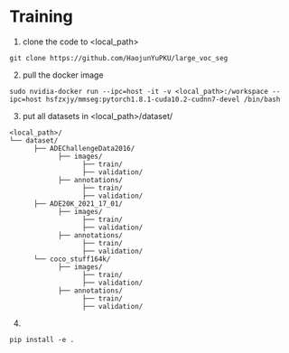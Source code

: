 # Training

1. clone the code to <local_path>

```git clone https://github.com/HaojunYuPKU/large_voc_seg```

2. pull the docker image

```sudo nvidia-docker run --ipc=host -it -v <local_path>:/workspace --ipc=host hsfzxjy/mmseg:pytorch1.8.1-cuda10.2-cudnn7-devel /bin/bash```

3. put all datasets in <local_path>/dataset/

```
<local_path>/
└── dataset/
      ├── ADEChallengeData2016/
            ├── images/
                  ├── train/
                  ├── validation/
            ├── annotations/
                  ├── train/
                  ├── validation/
      ├── ADE20K_2021_17_01/
            ├── images/
                  ├── train/
                  ├── validation/
            ├── annotations/
                  ├── train/
                  ├── validation/
      └── coco_stuff164k/
            ├── images/
                  ├── train/
                  ├── validation/
            ├── annotations/
                  ├── train/
                  ├── validation/
```

4. 

```
pip install -e .
```
